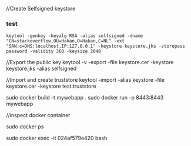 //Create Selfsigned keystore
### test
```keytool -genkey -keyalg RSA -alias selfsigned -dname "CN=stackoverflow,OU=Hakan,O=Hakan,C=NL" -ext "SAN:c=DNS:localhost,IP:127.0.0.1" -keystore keystore.jks -storepass password -validity 360 -keysize 2048```

//Export the public key
keytool -v -export -file keystore.cer -keystore keystore.jks -alias selfsigned

//Import and create truststore
keytool -import -alias keystore -file keystore.cer -keystore test.truststore



sudo docker build -t mywebapp .
sudo docker run -p 8443:8443 mywebapp

//inspect docker container 

sudo docker ps

sudo docker exec -it 024af579e420 bash

